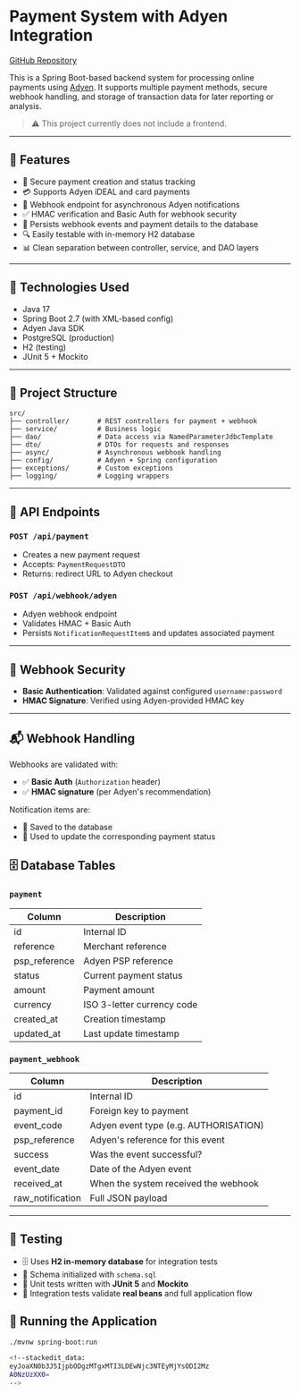 
# Payment System with Adyen Integration

[GitHub Repository](https://github.com/jopar/PaymentSystem)

This is a Spring Boot-based backend system for processing online payments using [Adyen](https://www.adyen.com/). It supports multiple payment methods, secure webhook handling, and storage of transaction data for later reporting or analysis.

> ⚠️ This project currently does not include a frontend.

---

## 🚀 Features

- 🔐 Secure payment creation and status tracking
- 💳 Supports Adyen iDEAL and card payments
- 🔄 Webhook endpoint for asynchronous Adyen notifications
- ✅ HMAC verification and Basic Auth for webhook security
- 🧾 Persists webhook events and payment details to the database
- 🔍 Easily testable with in-memory H2 database
- 📊 Clean separation between controller, service, and DAO layers

---

## 🧰 Technologies Used

- Java 17
- Spring Boot 2.7 (with XML-based config)
- Adyen Java SDK
- PostgreSQL (production)
- H2 (testing)
- JUnit 5 + Mockito

---
## 📁 Project Structure

```text
src/
├── controller/       # REST controllers for payment + webhook
├── service/          # Business logic
├── dao/              # Data access via NamedParameterJdbcTemplate
├── dto/              # DTOs for requests and responses
├── async/            # Asynchronous webhook handling
├── config/           # Adyen + Spring configuration
├── exceptions/       # Custom exceptions
├── logging/          # Logging wrappers
```

---

## 🔌 API Endpoints

### `POST /api/payment`
- Creates a new payment request
- Accepts: `PaymentRequestDTO`
- Returns: redirect URL to Adyen checkout

### `POST /api/webhook/adyen`
- Adyen webhook endpoint
- Validates HMAC + Basic Auth
- Persists `NotificationRequestItem`s and updates associated payment

---

## 🔐 Webhook Security

- **Basic Authentication**: Validated against configured `username:password`
- **HMAC Signature**: Verified using Adyen-provided HMAC key

---
## 📬 Webhook Handling

Webhooks are validated with:

- ✅ **Basic Auth** (`Authorization` header)
- ✅ **HMAC signature** (per Adyen's recommendation)

Notification items are:

- 📝 Saved to the database
- 🔄 Used to update the corresponding payment status


## 🗄️ Database Tables

### `payment`
| Column         | Description                  |
|----------------|------------------------------|
| id             | Internal ID                  |
| reference      | Merchant reference           |
| psp_reference  | Adyen PSP reference          |
| status         | Current payment status       |
| amount         | Payment amount               |
| currency       | ISO 3-letter currency code   |
| created_at     | Creation timestamp           |
| updated_at     | Last update timestamp        |

### `payment_webhook`
| Column         | Description                            |
|----------------|----------------------------------------|
| id             | Internal ID                            |
| payment_id     | Foreign key to payment                 |
| event_code     | Adyen event type (e.g. AUTHORISATION)  |
| psp_reference  | Adyen's reference for this event       |
| success        | Was the event successful?              |
| event_date     | Date of the Adyen event                |
| received_at    | When the system received the webhook   |
| raw_notification | Full JSON payload                    |

---
## 🧪 Testing

- 🗄️ Uses **H2 in-memory database** for integration tests  
- 🧱 Schema initialized with `schema.sql`  
- 🧪 Unit tests written with **JUnit 5** and **Mockito**  
- 🔗 Integration tests validate **real beans** and full application flow


## 🧪 Running the Application

```bash
./mvnw spring-boot:run

<!--stackedit_data:
eyJoaXN0b3J5IjpbODgzMTgxMTI3LDEwNjc3NTEyMjYsODI2Mz
A0NzUzXX0=
-->